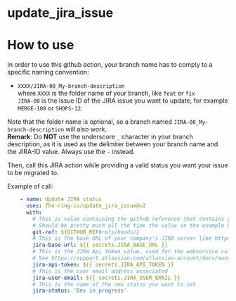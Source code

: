 # update_jira_issue
# How to use

In order to use this github action, your branch name has to comply to a specific naming convention:
- `XXXX/JIRA-00_My-branch-description`    
where `XXXX` is the folder name of your branch, like `feat` or `fix`   
`JIRA-00` is the issue ID of the JIRA issue you want to update, for example `MERGE-100` or `SHOPS-12`.

Note that the folder name is optional, so a branch named `JIRA-00_My-branch-description` will also work.   
**Remark**: Do **NOT** use the underscore `_` character in your branch description, as it is used as the delimiter between your branch name and the JIRA-ID value. Always use the `-` instead.

Then, call this JIRA action while providing a valid status you want your issue to be migrated to.

Example of call:

```yaml
    - name: Update JIRA status
      uses: The-ring-io/update_jira_issue@v2
      with:
        # This is value containing the github reference that contains your banch name
        # Should be pretty much all the time the value in the example below
        git-ref: ${GITHUB_REF#refs/heads/}
        # This is the base URL of your company's JIRA server like https://the-ring-io.atlassian.net/
        jira-base-url: ${{ secrets.JIRA_BASE_URL }}
        # This is the JIRA Api token value, used for the webservice calls made to change issue statuses
        # See https://support.atlassian.com/atlassian-account/docs/manage-api-tokens-for-your-atlassian-account/ 
        jira-api-token: ${{ secrets.JIRA_API_TOKEN }}
        # This is the user email address associated 
        jira-user-email: ${{ secrets.JIRA_USER_EMAIL }} 
        # This is the name of the new status you want to set
        jira-status: 'Dev in progress'
```